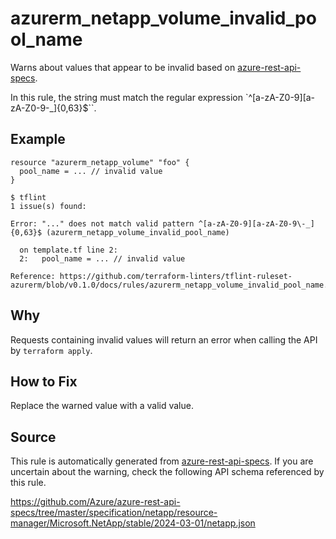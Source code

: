 <!--- This file generated by `tools/apispec-rule-gen/main.go`. DO NOT EDIT --->

# azurerm_netapp_volume_invalid_pool_name

Warns about values that appear to be invalid based on [azure-rest-api-specs](https://github.com/Azure/azure-rest-api-specs).

In this rule, the string must match the regular expression `^[a-zA-Z0-9][a-zA-Z0-9\-_]{0,63}$``.

## Example

```hcl
resource "azurerm_netapp_volume" "foo" {
  pool_name = ... // invalid value
}
```

```
$ tflint
1 issue(s) found:

Error: "..." does not match valid pattern ^[a-zA-Z0-9][a-zA-Z0-9\-_]{0,63}$ (azurerm_netapp_volume_invalid_pool_name)

  on template.tf line 2:
  2:   pool_name = ... // invalid value

Reference: https://github.com/terraform-linters/tflint-ruleset-azurerm/blob/v0.1.0/docs/rules/azurerm_netapp_volume_invalid_pool_name.md

```

## Why

Requests containing invalid values will return an error when calling the API by `terraform apply`.

## How to Fix

Replace the warned value with a valid value.

## Source

This rule is automatically generated from [azure-rest-api-specs](https://github.com/Azure/azure-rest-api-specs). If you are uncertain about the warning, check the following API schema referenced by this rule.

https://github.com/Azure/azure-rest-api-specs/tree/master/specification/netapp/resource-manager/Microsoft.NetApp/stable/2024-03-01/netapp.json
